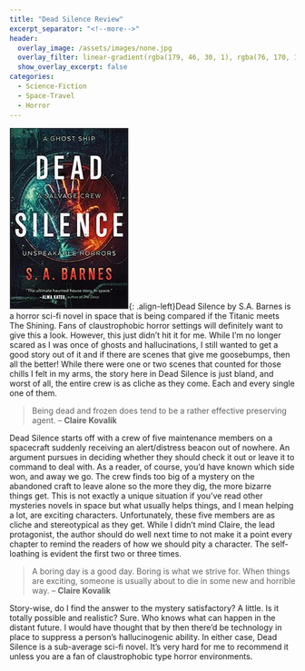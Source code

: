 ```yaml
---
title: "Dead Silence Review"
excerpt_separator: "<!--more-->"
header:
  overlay_image: /assets/images/none.jpg
  overlay_filter: linear-gradient(rgba(179, 46, 30, 1), rgba(76, 170, 152, 1))
  show_overlay_excerpt: false
categories:
  - Science-Fiction
  - Space-Travel
  - Horror
---
```

![dead-silence-cover](/assets/images/dead-silence.jpg){: .align-left}Dead Silence by S.A. Barnes is a horror sci-fi novel in space that is being compared if the Titanic meets The Shining. Fans of claustrophobic horror settings will definitely want to give this a look. However, this just didn’t hit it for me. While I’m no longer scared as I was once of ghosts and hallucinations, I still wanted to get a good story out of it and if there are scenes that give me goosebumps, then all the better! While there were one or two scenes that counted for those chills I felt in my arms, the story here in Dead Silence is just bland, and worst of all, the entire crew is as cliche as they come. Each and every single one of them.

>Being dead and frozen does tend to be a rather effective preserving agent. – **Claire Kovalik**

Dead Silence starts off with a crew of five maintenance members on a spacecraft suddenly receiving an alert/distress beacon out of nowhere. An argument pursues in deciding whether they should check it out or leave it to command to deal with. As a reader, of course, you’d have known which side won, and away we go. The crew finds too big of a mystery on the abandoned craft to leave alone so the more they dig, the more bizarre things get. This is not exactly a unique situation if you’ve read other mysteries novels in space but what usually helps things, and I mean helping a lot, are exciting characters. Unfortunately, these five members are as cliche and stereotypical as they get. While I didn’t mind Claire, the lead protagonist, the author should do well next time to not make it a point every chapter to remind the readers of how we should pity a character. The self-loathing is evident the first two or three times.

>A boring day is a good day. Boring is what we strive for. When things are exciting, someone is usually about to die in some new and horrible way. – **Claire Kovalik**

Story-wise, do I find the answer to the mystery satisfactory? A little. Is it totally possible and realistic? Sure. Who knows what can happen in the distant future. I would have thought that by then there’d be technology in place to suppress a person’s hallucinogenic ability. In either case, Dead Silence is a sub-average sci-fi novel. It’s very hard for me to recommend it unless you are a fan of claustrophobic type horror environments.